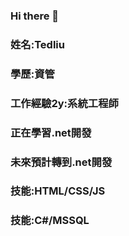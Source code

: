 ### Hi there 👋
### 姓名:Tedliu
### 學歷:資管
### 工作經驗2y:系統工程師
### 正在學習.net開發
### 未來預計轉到.net開發
### 技能:HTML/CSS/JS
### 技能:C#/MSSQL
